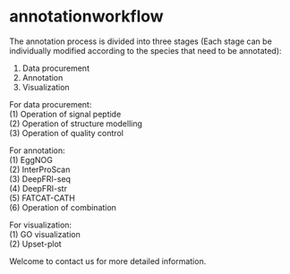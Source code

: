 # annotationworkflow

The annotation process is divided into three stages (Each stage can be individually modified according to the species that need to be annotated):  
  
 1. Data procurement   
 2. Annotation  
 3. Visualization  
 
 For data procurement:   
 (1) Operation of signal peptide   
 (2) Operation of structure modelling   
 (3) Operation of quality control   
   
 For annotation:  
 (1) EggNOG  
 (2) InterProScan  
 (3) DeepFRI-seq  
 (4) DeepFRI-str  
 (5) FATCAT-CATH  
 (6) Operation of combination   
   
 For visualization:  
 (1) GO visualization    
 (2) Upset-plot  
   
 
   
 Welcome to contact us for more detailed information.  
